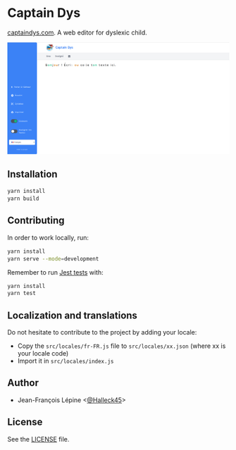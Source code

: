 # Captain Dys

[captaindys.com](https://captaindys.com/). A web editor for dyslexic child.

![preview](./docs/preview.png)

## Installation

```bash
yarn install
yarn build
```

## Contributing

In order to work locally, run:

```bash
yarn install
yarn serve --mode=development
```

Remember to run [Jest tests](https://jestjs.io/) with:

```bash
yarn install
yarn test
```

## Localization and translations

Do not hesitate to contribute to the project by adding your locale:

+ Copy the `src/locales/fr-FR.js` file to `src/locales/xx.json` (where xx is your locale code)
+ Import it in `src/locales/index.js`

## Author

+ Jean-François Lépine <[@Halleck45](https://twitter.com/Halleck45)>

## License

See the [LICENSE](LICENSE) file.
